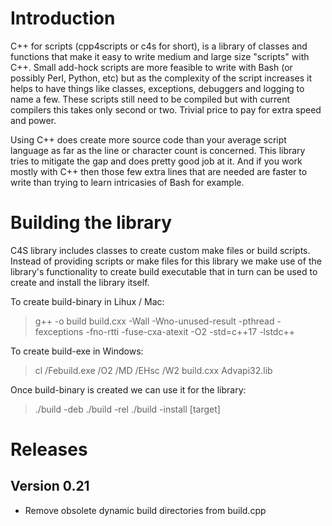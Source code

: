# Introduction #
C++ for scripts (cpp4scripts or c4s for short), is a library of classes and functions that
make it easy to write medium and large size "scripts" with C++. Small add-hock scripts are more feasible to
write with Bash (or possibly Perl, Python, etc) but as the complexity of the script increases it helps to
have things like classes, exceptions, debuggers and logging to name a few. These scripts still need to be
compiled but with current compilers this takes only second or two. Trivial price to pay for extra speed
and power.

Using C++ does create more source code than your average script language as far as the line or character count is
concerned. This library tries to mitigate the gap and does pretty good job at it. And if you work mostly with C++
then those few extra lines that are needed are faster to write than trying to learn intricasies of Bash for example.

# Building the library
C4S library includes classes to create custom make files or build scripts. Instead of providing scripts or make files 
for this library we make use of the library's functionality to create build executable that in turn can be used to 
create and install the library itself. 

To create build-binary in Lihux / Mac:
> g++ -o build build.cxx -Wall -Wno-unused-result -pthread -fexceptions -fno-rtti -fuse-cxa-atexit -O2 -std=c++17 -lstdc++

To create build-exe in Windows:
> cl /Febuild.exe /O2 /MD /EHsc /W2 build.cxx Advapi32.lib

Once build-binary is created we can use it for the library:
> ./build -deb
> ./build -rel
> ./build -install [target]

# Releases #
## Version 0.21 ##
- Remove obsolete dynamic build directories from build.cpp


